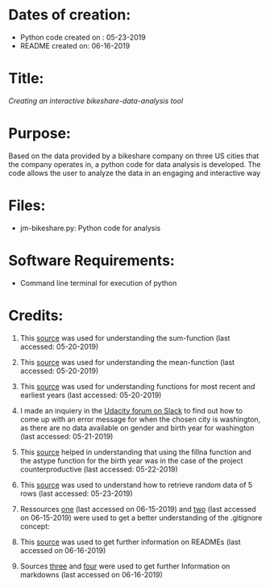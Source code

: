 #  Dates of creation:  
*  Python code created on : 05-23-2019 	
*  README created on: 06-16-2019


#  Title:
*Creating an interactive bikeshare-data-analysis tool*


#  Purpose:
Based on the data provided by a bikeshare company on three US cities that the company operates in, a python code for data analysis is developed. The code allows the user to analyze the data in an engaging and interactive way


# Files:
* jm-bikeshare.py: Python code for analysis

#  Software Requirements:
*  Command line terminal for execution of python


#  Credits:
1. This [source](https://stackoverflow.com/questions/41286569/get-total-of-pandas-column) was used for understanding the sum-function (last accessed: 05-20-2019)

2. This [source](https://stackoverflow.com/questions/31037298/pandas-get-column-average-mean) was used for understanding the mean-function  (last accessed: 05-20-2019)

3. This [source](https://stackoverflow.com/questions/29886609/find-most-recent-date-in-pandas-dataframe) was used for understanding functions for most recent and earliest years (last accessed: 05-20-2019)

4. I made an inquiery in the [Udacity forum on Slack](https://udacity-students.slack.com/messages/GG8SEC9S7/convo/GG8SEC9S7-1558387457.031200/) to find out how to come up with an error message for when the chosen city is washington, as there are no data available on gender and birth year for washington (last accessed: 05-21-2019)

5. This [source](https://stackoverflow.com/questions/41550746/error-using-astype-when-nan-exists-in-a-dataframe) helped in understanding that using the fillna function and the astype function for the birth year was in the case of the project counterproductive (last accessed: 05-22-2019)

6. This [source](https://www.ritchieng.com/pandas-randomly-sample-rows/) was used to understand how to retrieve random data of 5 rows (last accessed: 05-23-2019)  

7. Ressources [one] (last accessed on 06-15-2019) and [two] (last accessed on 06-15-2019) were used to get a better understanding of the .gitignore concept:

[one]:(https://www.youtube.com/watch?v=0WfDe51pUU0)
[two]: (https://stackoverflow.com/questions/3833561/why-doesnt-git-ignore-my-specified-file/3833675)


8. This [source](https://help.github.com/en/articles/about-readmes) was used to get further information on READMEs (last accessed on 06-16-2019)

9. Sources [three](https://en.support.wordpress.com/markdown-quick-reference/) and [four](https://guides.github.com/features/mastering-markdown/) were used to get further Information on markdowns (last accessed on 06-16-2019)
